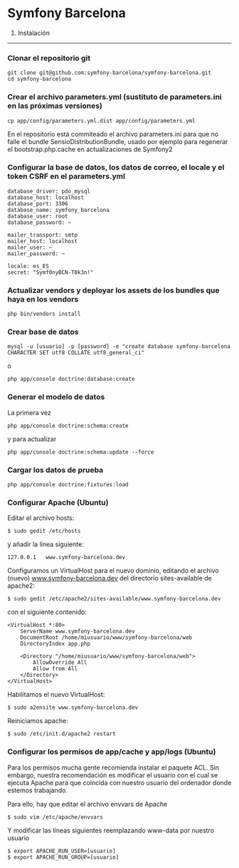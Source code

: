 Symfony Barcelona
==============

1) Instalación
--------------------------------

### Clonar el repositorio git

    git clone git@github.com:symfony-barcelona/symfony-barcelona.git
	cd symfony-barcelona

### Crear el archivo parameters.yml (sustituto de parameters.ini en las próximas versiones)

	cp app/config/parameters.yml.dist app/config/parameters.yml

En el repositorio está commiteado el archivo parameters.ini para que no falle el bundle SensioDistributionBundle, usado por ejemplo para regenerar el bootstrap.php.cache en actualizaciones de Symfony2

### Configurar la base de datos, los datos de correo, el locale y el token CSRF en el parameters.yml

    database_driver: pdo_mysql
    database_host: localhost
    database_port: 3306
    database_name: symfony_barcelona
    database_user: root
    database_password: ~

    mailer_transport: smtp
    mailer_host: localhost
    mailer_user: ~
    mailer_password: ~

    locale: es_ES
    secret: "Symf0nyBCN-T0k3n!"

### Actualizar vendors y deployar los assets de los bundles que haya en los vendors

	php bin/vendors install

### Crear base de datos

	mysql -u [usuario] -p [password] -e "create database symfony-barcelona CHARACTER SET utf8 COLLATE utf8_general_ci"

o

	php app/console doctrine:database:create

### Generar el modelo de datos

La primera vez

	php app/console doctrine:schema:create

y para actualizar

	php app/console doctrine:schema:update --force

### Cargar los datos de prueba

	php app/console doctrine:fixtures:load

### Configurar Apache (Ubuntu)

Editar el archivo hosts:

	$ sudo gedit /etc/hosts

y añadir la línea siguiente:

	127.0.0.1   www.symfony-barcelona.dev

Configuramos un VirtualHost para el nuevo dominio, editando el archivo (nuevo) www.symfony-barcelona.dev del directorio sites-available de apache2:

	$ sudo gedit /etc/apache2/sites-available/www.symfony-barcelona.dev

con el siguiente contenido:

	<VirtualHost *:80>
		ServerName www.symfony-barcelona.dev
		DocumentRoot /home/miusuario/www/symfony-barcelona/web
		DirectoryIndex app.php

		<Directory "/home/miusuario/www/symfony-barcelona/web">
	  		AllowOverride All
	  		Allow from All
		</Directory>
	</VirtualHost>

Habilitamos el nuevo VirtualHost:

	$ sudo a2ensite www.symfony-barcelona.dev

Reiniciamos apache:

	$ sudo /etc/init.d/apache2 restart

### Configurar los permisos de app/cache y app/logs (Ubuntu)

Para los permisos mucha gente recomienda instalar el paquete ACL.
Sin embargo, nuestra recomendación es modificar el usuario con el cual se ejecuta Apache para que coincida con nuestro usuario del ordenador donde estemos trabajando.

Para ello, hay que editar el archivo envvars de Apache

    $ sudo vim /etc/apache/envvars

Y modificar las líneas siguientes reemplazando www-data por nuestro usuario

    $ export APACHE_RUN_USER=[usuario]
    $ export APACHE_RUN_GROUP=[usuario]
